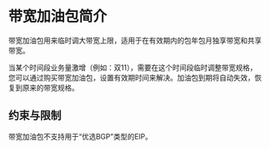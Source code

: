 # 带宽加油包简介<a name="bandwidthpk_0002"></a>

带宽加油包用来临时调大带宽上限，适用于在有效期内的包年包月独享带宽和共享带宽。

当某个时间段业务量激增（例如：双11），需要在这个时间段临时调整带宽规格，您可以通过购买带宽加油包，设置有效期时间来解决。加油包到期将自动失效，恢复到原来的带宽规格。

## 约束与限制<a name="zh-cn_topic_0137003427_section11882112016351"></a>

带宽加油包不支持用于“优选BGP”类型的EIP。

